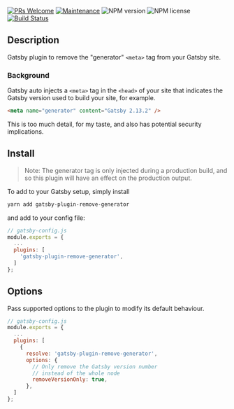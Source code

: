 [![PRs Welcome](https://img.shields.io/badge/PRs-welcome-green.svg?style=flat-square&logo=Github)](http://makeapullrequest.com)
[![Maintenance](https://img.shields.io/badge/Maintained%3F-yes-green.svg?style=flat-square)](https://github.com/tgallacher/gatsby-plugin-remove-generator/graphs/commit-activity)
![NPM version](https://img.shields.io/npm/v/gatsby-plugin-remove-generator.svg?style=flat)
![NPM license](https://img.shields.io/npm/l/gatsby-plugin-remove-generator.svg?style=flat)
[![Build Status](https://travis-ci.com/tgallacher/gatsby-plugin-remove-generator.svg?branch=master)](https://travis-ci.com/tgallacher/gatsby-plugin-remove-generator)

## Description

Gatsby plugin to remove the "generator" `<meta>` tag from your Gatsby site.

### Background

Gatsby auto injects a `<meta>` tag in the `<head>` of your site that indicates the Gatsby version used to build your site, for example.

```html
<meta name="generator" content="Gatsby 2.13.2" />
```

This is too much detail, for my taste, and also has potential security implications.

## Install

> Note: The generator tag is only injected during a production build, and so this plugin will have an effect on the production output.

To add to your Gatsby setup, simply install

```sh
yarn add gatsby-plugin-remove-generator
```

and add to your config file:

```js
// gatsby-config.js
module.exports = {
  ...
  plugins: [
    'gatsby-plugin-remove-generator',
  ]
};
```

## Options

Pass supported options to the plugin to modify its default behaviour.

```js
// gatsby-config.js
module.exports = {
  ...
  plugins: [
    {
      resolve: 'gatsby-plugin-remove-generator',
      options: {
        // Only remove the Gatsby version number
        // instead of the whole node
        removeVersionOnly: true,
      },
  ]
};
```
